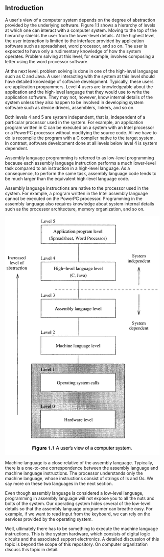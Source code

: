 ## Introduction

A user's view of a computer system depends on the degree of abstraction provided by the underlying software. Figure 1.1 shows a hierarchy of levels at which one can interact with a computer system. Moving to the top of the hierarchy shields the user from the lower-level details. At the highest level, the user interaction is limited to the interface provided by application software such as spreadsheet, word processor, and so on. The user is expected to have only a rudimentary knowledge of how the system operates. Problem solving at this level, for example, involves composing a letter using the word processor software.

At the next level, problem solving is done in one of the high-level languages such as C and Java. A user interacting with the system at this level should have detailed knowledge of software development. Typically, these users are application programmers. Level 4 users are knowledgeable about the application and the high-level language that they would use to write the application software. They may not, however, know internal details of the system unless they also happen to be involved in developing system software such as device drivers, assemblers, linkers, and so on.

Both levels 4 and 5 are system independent, that is, independent of a particular processor used in the system. For example, an application program written in C can be executed on a system with an Intel processor or a PowerPC processor without modifying the source code. All we have to do is recompile the program with a C compiler native to the target system. In contrast, software development done at all levels below level 4 is system dependent.

Assembly language programming is referred to as low-level programming because each assembly language instruction performs a much lower-level task compared to an instruction in a high-level language. As a consequence, to perform the same task, assembly language code tends to be much larger than the equivalent high-level language code.

Assembly language instructions are native to the processor used in the system. For example, a program written in the Intel assembly language cannot be executed on the PowerPC processor. Programming in the assembly language also requires knowledge about system internal details such as the processor architecture, memory organization, and so on.

<img src="https://github.com/romuro-pauliv/Introduction-to-Assembly/blob/main/Part%20I%20-%20Overview/static/user's-view-of-a-computer-system.png?raw=true" alt="A user's view of a computer system">

Machine language is a close relative of the assembly language. Typically, there is a one-to-one correspondence between the assembly language and machine language instructions. The processor understands only the machine language, whose instructions consist of strings of Is and Os. We say more on these two languages in the next section.

Even though assembly language is considered a low-level language, programming in assembly language will not expose you to all the nuts and bolts of the system. Our operating system hides several of the low-level details so that the assembly language programmer can breathe easy. For example, if we want to read input from the keyboard, we can rely on the services provided by the operating system.

Well, ultimately there has to be something to execute the machine language instructions. This is the system hardware, which consists of digital logic circuits and the associated support electronics. A detailed discussion of this topic is beyond the scope of this repository. On computer organization discuss this topic in detail.